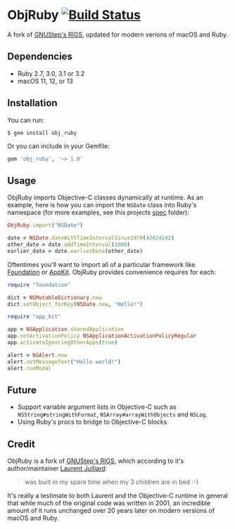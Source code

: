 # ObjRuby [![Build Status](https://github.com/keegnotrub/obj-ruby/actions/workflows/ci.yml/badge.svg?branch=main)](https://github.com/keegnotrub/obj-ruby/actions?query=workflow%3Aci+branch%3Amain)

A fork of [GNUStep's RIGS](https://github.com/gnustep/libs-ruby), updated for modern verions of macOS and Ruby.

## Dependencies

- Ruby 2.7, 3.0, 3.1 or 3.2
- macOS 11, 12, or 13

## Installation

You can run: 

    $ gem install obj_ruby

Or you can include in your Gemfile:

```ruby
gem 'obj_ruby', '~> 1.0'
```

## Usage

ObjRuby imports Objective-C classes dynamically at runtime. As an example, here is how you can import the `NSDate` class into Ruby's namespace (for more examples, see this projects [spec](https://github.com/keegnotrub/obj-ruby/tree/main/spec) folder):

``` ruby
ObjRuby.import("NSDate")

date = NSDate.dateWithTimeIntervalSince1970(42424242)
other_date = date.addTimeInterval(1000)
earlier_date = date.earlierDate(other_date)
```

Oftentimes you'll want to import all of a particular framework like [Foundation](https://developer.apple.com/documentation/foundation?language=objc) or [AppKit](https://developer.apple.com/documentation/appkit?language=objc). ObjRuby provides convenience requires for each:

``` ruby
require "foundation"

dict = NSMutableDictionary.new
dict.setObject_forKey(NSDate.new, "Hello!")
```

``` ruby
require "app_kit"

app = NSApplication.sharedApplication
app.setActivationPolicy NSApplicationActivationPolicyRegular
app.activateIgnoringOtherApps(true)

alert = NSAlert.new
alert.setMessageText("Hello world!")
alert.runModal
```

## Future

- Support variable argument lists in Objective-C such as `NSString#stringWithFormat`, `NSArray#arrayWithObjects` and `NSLog`.
- Using Ruby's procs to bridge to Objective-C blocks

## Credit

ObjRuby is a fork of [GNUStep's RIGS](https://github.com/gnustep/libs-ruby), which according to it's author/maintainer [Laurent Julliard](https://github.com/ljulliar):

>  was built in my spare time when my 3 children are in bed :-)

It's really a testimate to both Laurent and the Objective-C runtime in general that while much of the original code was written in 2001, an incredible amount of it runs unchanged over 20 years later on modern versions of macOS and Ruby.
